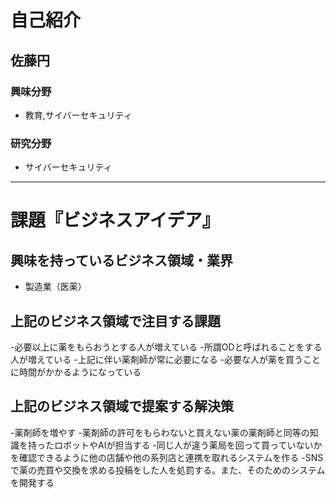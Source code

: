 # 自己紹介

## 佐藤円

### 興味分野

- 教育,サイバーセキュリティ

### 研究分野

- サイバーセキュリティ

* * *

# 課題『ビジネスアイデア』

## 興味を持っているビジネス領域・業界


- 製造業（医薬）


## 上記のビジネス領域で注目する課題
-必要以上に薬をもらおうとする人が増えている
-所謂ODと呼ばれることをする人が増えている
-上記に伴い薬剤師が常に必要になる
-必要な人が薬を買うことに時間がかかるようになっている

## 上記のビジネス領域で提案する解決策
-薬剤師を増やす
-薬剤師の許可をもらわないと買えない薬の薬剤師と同等の知識を持ったロボットやAIが担当する
-同じ人が違う薬局を回って買っていないかを確認できるように他の店舗や他の系列店と連携を取れるシステムを作る
-SNSで薬の売買や交換を求める投稿をした人を処罰する。また、そのためのシステムを開発する

